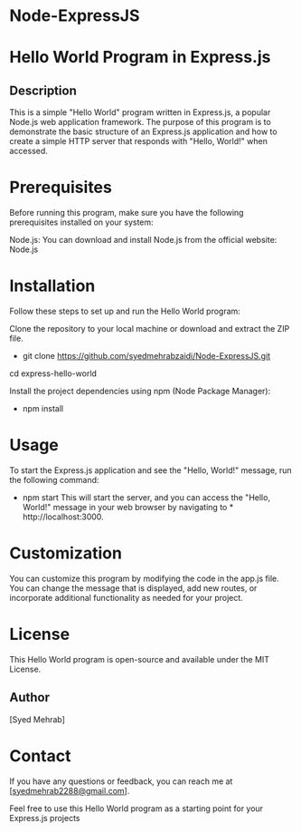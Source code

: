 # Node-ExpressJS

# Hello World Program in Express.js
## Description
This is a simple "Hello World" program written in Express.js, a popular Node.js web application framework. The purpose of this program is to demonstrate the basic structure of an Express.js application and how to create a simple HTTP server that responds with "Hello, World!" when accessed.

# Prerequisites
Before running this program, make sure you have the following prerequisites installed on your system:

Node.js: You can download and install Node.js from the official website: Node.js
# Installation
Follow these steps to set up and run the Hello World program:

Clone the repository to your local machine or download and extract the ZIP file.

* git clone https://github.com/syedmehrabzaidi/Node-ExpressJS.git

cd express-hello-world

Install the project dependencies using npm (Node Package Manager):

* npm install

# Usage
To start the Express.js application and see the "Hello, World!" message, run the following command:


* npm start
This will start the server, and you can access the "Hello, World!"
message in your web browser by navigating to * http://localhost:3000.

# Customization
You can customize this program by modifying the code in the app.js file. You can change the message that is displayed, add new routes, or incorporate additional functionality as needed for your project.

# License
This Hello World program is open-source and available under the MIT License.

## Author
[Syed Mehrab]

# Contact
If you have any questions or feedback, you can reach me at [syedmehrab2288@gmail.com].

Feel free to use this Hello World program as a starting point for your Express.js projects
